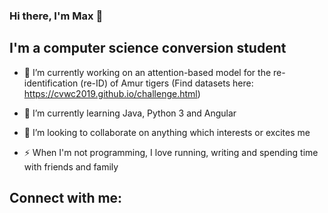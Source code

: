 ### Hi there, I'm Max 👋

## I'm a computer science conversion student

- 🔭 I’m currently working on an attention-based model for the re-identification (re-ID) of Amur tigers (Find datasets here: https://cvwc2019.github.io/challenge.html)

- 🌱 I’m currently learning Java, Python 3 and Angular

- 👯 I’m looking to collaborate on anything which interests or excites me

- ⚡ When I'm not programming, I love running, writing and spending time with friends and family

## Connect with me:
